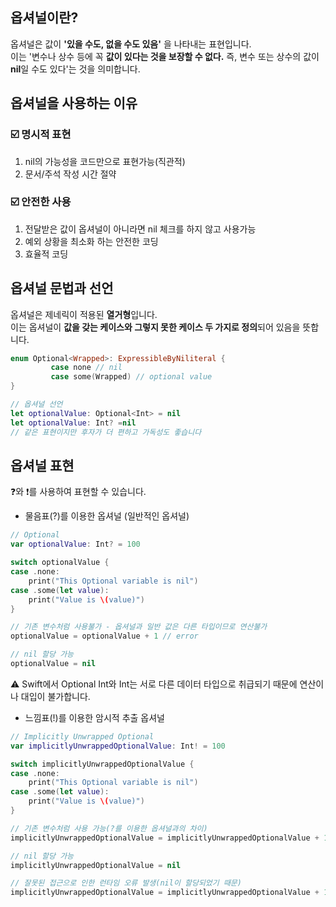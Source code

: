 ## 옵셔널이란?
옵셔널은 값이 **'있을 수도, 없을 수도 있음'** 을 나타내는 표현입니다.   
이는 '변수나 상수 등에 꼭 **값이 있다는 것을 보장할 수 없다.** 즉, 변수 또는 상수의 값이 **nil**일 수도 있다'는 것을 의미합니다.

## 옵셔널을 사용하는 이유
### ☑️ 명시적 표현
1. nil의 가능성을 코드만으로 표현가능(직관적)   
2. 문서/주석 작성 시간 절약

### ☑️ 안전한 사용
1. 전달받은 값이 옵셔널이 아니라면 nil 체크를 하지 않고 사용가능  
2. 예외 상황을 최소화 하는 안전한 코딩
3. 효율적 코딩 
   
## 옵셔널 문법과 선언 
옵셔널은 제네릭이 적용된 **열거형**입니다.  
이는 옵셔널이 **값을 갖는 케이스와 그렇지 못한 케이스 두 가지로 정의**되어 있음을 뜻합니다.

~~~Swift
enum Optional<Wrapped>: ExpressibleByNiliteral {
         case none // nil
         case some(Wrapped) // optional value
}
~~~

~~~Swift
// 옵셔널 선언
let optionalValue: Optional<Int> = nil
let optionalValue: Int? =nil
// 같은 표현이지만 후자가 더 편하고 가독성도 좋습니다
~~~

## 옵셔널 표현
❓와 ❗️를 사용하여 표현할 수 있습니다.

* 물음표(?)를 이용한 옵셔널 (일반적인 옵셔널)

~~~Swift
// Optional
var optionalValue: Int? = 100

switch optionalValue {
case .none:
    print("This Optional variable is nil")
case .some(let value):
    print("Value is \(value)")
}

// 기존 변수처럼 사용불가 - 옵셔널과 일반 값은 다른 타입이므로 연산불가
optionalValue = optionalValue + 1 // error

// nil 할당 가능
optionalValue = nil
~~~
⚠️ Swift에서 Optional Int와 Int는 서로 다른 데이터 타입으로 취급되기 때문에 연산이나 대입이 불가합니다.

* 느낌표(!)를 이용한 암시적 추출 옵셔널 

~~~Swift
// Implicitly Unwrapped Optional
var implicitlyUnwrappedOptionalValue: Int! = 100

switch implicitlyUnwrappedOptionalValue {
case .none:
    print("This Optional variable is nil")
case .some(let value):
    print("Value is \(value)")
}

// 기존 변수처럼 사용 가능(?를 이용한 옵셔널과의 차이)
implicitlyUnwrappedOptionalValue = implicitlyUnwrappedOptionalValue + 1

// nil 할당 가능
implicitlyUnwrappedOptionalValue = nil

// 잘못된 접근으로 인한 런타임 오류 발생(nil이 할당되었기 때문)
implicitlyUnwrappedOptionalValue = implicitlyUnwrappedOptionalValue + 1 // error
~~~
